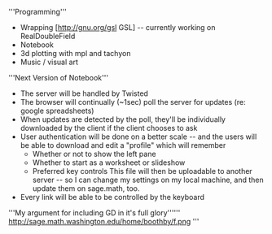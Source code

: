 '''Programming'''

 * Wrapping [http://gnu.org/gsl GSL] -- currently working on RealDoubleField
 * Notebook
 * 3d plotting with mpl and tachyon
 * Music / visual art

'''Next Version of Notebook'''

 * The server will be handled by Twisted
 * The browser will continually (~1sec) poll the server for updates (re: google spreadsheets)
 * When updates are detected by the poll, they'll be individually downloaded by the client if the client chooses to  ask
 * User authentication will be done on a better scale -- and the users will be able to download and edit a "profile" which will remember
    * Whether or not to show the left pane
    * Whether to start as a worksheet or slideshow
    * Preferred key controls
 This file will then be uploadable to another server -- so I can change my settings on my local machine, and then update them on sage.math, too.
 * Every link will be able to be controlled by the keyboard

'''My argument for including GD in it's full glory'''''' http://sage.math.washington.edu/home/boothby/f.png '''

